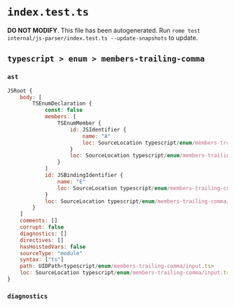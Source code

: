 # `index.test.ts`

**DO NOT MODIFY**. This file has been autogenerated. Run `rome test internal/js-parser/index.test.ts --update-snapshots` to update.

## `typescript > enum > members-trailing-comma`

### `ast`

```javascript
JSRoot {
	body: [
		TSEnumDeclaration {
			const: false
			members: [
				TSEnumMember {
					id: JSIdentifier {
						name: "A"
						loc: SourceLocation typescript/enum/members-trailing-comma/input.ts 2:4-2:5 (A)
					}
					loc: SourceLocation typescript/enum/members-trailing-comma/input.ts 2:4-2:5
				}
			]
			id: JSBindingIdentifier {
				name: "E"
				loc: SourceLocation typescript/enum/members-trailing-comma/input.ts 1:5-1:6 (E)
			}
			loc: SourceLocation typescript/enum/members-trailing-comma/input.ts 1:0-3:1
		}
	]
	comments: []
	corrupt: false
	diagnostics: []
	directives: []
	hasHoistedVars: false
	sourceType: "module"
	syntax: ["ts"]
	path: UIDPath<typescript/enum/members-trailing-comma/input.ts>
	loc: SourceLocation typescript/enum/members-trailing-comma/input.ts 1:0-4:0
}
```

### `diagnostics`

```

```
